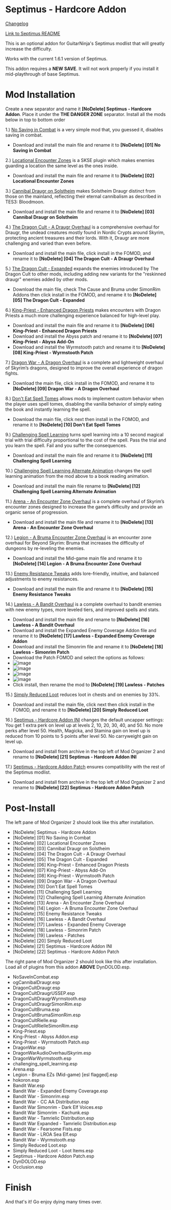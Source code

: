 # Septimus - Hardcore Addon

[Changelog](https://github.com/Ender108/SeptimusHardcoreAddon/blob/main/CHANGELOG.md)

[Link to Septimus README](https://github.com/Lost-Outpost/septimus/blob/main/README.md)

This is an optional addon for GuitarNinja's Septimus modlist that will greatly increase the difficulty.

Works with the current 1.6.1 version of Septimus.

This addon requires a **NEW SAVE**. It will not work properly if you install it mid-playthrough of base Septimus.

# Mod Installation
Create a new separator and name it **[NoDelete] Septimus - Hardcore Addon**. Place it under the **THE DANGER ZONE** separator. Install all the mods below in top to bottom order

1.) [No Saving in Combat](https://www.nexusmods.com/skyrimspecialedition/mods/29914) is a very simple mod that, you guessed it, disables saving in combat.
  - Download and install the main file and rename it to **[NoDelete] [01] No Saving in Combat**

2.) [Locational Encounter Zones](https://www.nexusmods.com/skyrimspecialedition/mods/85212) is a SKSE plugin which makes enemies guarding a location the same level as the ones inside.
  - Download and install the main file and rename it to **[NoDelete] [02] Locational Encounter Zones**

3.) [Cannibal Draugr on Solstheim](https://www.nexusmods.com/skyrimspecialedition/mods/21238) makes Solstheim Draugr distinct from those on the mainland, reflecting their eternal cannibalism as described in TES3: Bloodmoon.
  - Download and install the main file and rename it to **[NoDelete] [03] Cannibal Draugr on Solstheim**

4.) [The Dragon Cult - A Draugr Overhaul](https://www.nexusmods.com/skyrimspecialedition/mods/81422) is a comprehensive overhaul for Draugr, the undead creatures mostly found in Nordic Crypts around Skyrim, protecting ancient treasures and their lords. With it, Draugr are more challenging and varied than even before.
  - Download and install the main file, click install in the FOMOD, and rename it to **[NoDelete] [04] The Dragon Cult - A Draugr Overhaul**

5.) [The Dragon Cult - Expanded](https://www.nexusmods.com/skyrimspecialedition/mods/88174) expands the enemies introduced by The Dragon Cult to other mods, including adding new variants for the "reskinned draugr" enemies added by other mods. 
- Download the main file, check The Cause and Bruma under SimonRim Addons then click install in the FOMOD, and rename it to **[NoDelete] [05] The Dragon Cult - Expanded**

6.) [King-Priest - Enhanced Dragon Priests](https://www.nexusmods.com/skyrimspecialedition/mods/59652) makes encounters with Dragon Priests a much more challenging experience balanced for high-level play. 
  - Download and install the main file and rename it to **[NoDelete] [06] King-Priest - Enhanced Dragon Priests**
  - Download and install the Abyss patch and rename it to **[NoDelete] [07] King-Priest - Abyss Add-On**
  - Download and install the Wyrmstooth patch and rename it to **[NoDelete] [08] King-Priest - Wyrmstooth Patch**

7.) [Dragon War - A Dragon Overhaul](https://www.nexusmods.com/skyrimspecialedition/mods/51310) is a complete and lightweight overhaul of Skyrim’s dragons, designed to improve the overall experience of dragon fights.
  - Download the main file, click install in the FOMOD, and rename it to **[NoDelete] [09] Dragon War - A Dragon Overhaul**

8.) [Don't Eat Spell Tomes](https://www.nexusmods.com/skyrimspecialedition/mods/43095) allows mods to implement custom behavior when the player uses spell tomes, disabling the vanilla behavior of simply eating the book and instantly learning the spell.
  - Download the main file, click next then install in the FOMOD, and rename it to **[NoDelete] [10] Don't Eat Spell Tomes**

9.) [Challenging Spell Learning](https://www.nexusmods.com/skyrimspecialedition/mods/20521) turns spell learning into a 10 second magical trial with trial difficulty proportional to the cost of the spell. Pass the trial and you learn the spell. Fail and you suffer the consequences.
  - Download and install the main file and rename it to **[NoDelete] [11] Challenging Spell Learning**
 
10.) [Challenging Spell Learning Alternate Animation](https://www.nexusmods.com/skyrimspecialedition/mods/57574) changes the spell learning animation from the mod above to a book reading animation.
  - Download and install the main file rename to **[NoDelete] [12] Challenging Spell Learning Alternate Animation**

11.) [Arena - An Encounter Zone Overhaul](https://www.nexusmods.com/skyrimspecialedition/mods/33487) is a complete overhaul of Skyrim’s encounter zones designed to increase the game’s difficulty and provide an organic sense of progression.
  - Download and install the main file and rename it to **[NoDelete] [13] Arena - An Encounter Zone Overhaul**

12.) [Legion - A Bruma Encounter Zone Overhaul](https://www.nexusmods.com/skyrimspecialedition/mods/60848) is an encounter zone overhaul for Beyond Skyrim: Bruma that increases the difficulty of dungeons by re-leveling the enemies.
 - Download and install the Mid-game main file and rename it to **[NoDelete] [14] Legion - A Bruma Encounter Zone Overhaul**

13.) [Enemy Resistance Tweaks](https://www.nexusmods.com/skyrimspecialedition/mods/59394) adds lore-friendly, intuitive, and balanced adjustments to enemy resistances.
  - Download and install the main file and rename it to **[NoDelete] [15] Enemy Resistance Tweaks**

14.) [Lawless - A Bandit Overhaul](https://www.nexusmods.com/skyrimspecialedition/mods/88080) is a complete overhaul to bandit enemies with new enemy types, more leveled tiers, and improved spells and stats.
  - Download and install the main file and rename to **[NoDelete] [16] Lawless - A Bandit Overhaul**
  - Download and install the Expanded Enemy Coverage Addon file and rename it to **[NoDelete] [17] Lawless - Expanded Enemy Coverage Addon**
  - Download and install the Simonrim file and rename it to **[NoDelete] [18] Lawless - Simonrim Patch**
  - Download the Patch FOMOD and select the options as follows:
  - ![image](https://user-images.githubusercontent.com/19737384/230799494-00058245-24f4-421c-a275-73d4eafa3924.png)
  - ![image](https://user-images.githubusercontent.com/19737384/230799541-2fd8de53-bc27-42c5-93ab-f15f5f78745a.png)
  - ![image](https://user-images.githubusercontent.com/19737384/230476349-e5d533e5-9763-42b0-857f-21111ec760f9.png)
  - ![image](https://user-images.githubusercontent.com/19737384/230799590-48e4e1a8-eee3-405a-9035-ea51788fe464.png)
  - Click install, then rename the mod to **[NoDelete] [19] Lawless - Patches**

15.) [Simply Reduced Loot](https://www.nexusmods.com/skyrimspecialedition/mods/34217) reduces loot in chests and on enemies by 33%.
  - Download and install the main file, click next then click install in the FOMOD, and rename it to **[NoDelete] [20] Simply Reduced Loot**

16.) [Septimus - Hardcore Addon INI](https://github.com/Ender108/SeptimusHardcoreAddon/blob/main/Septimus%20-%20Hardcore%20Addon%20INI.7z) changes the default uncapper settings: You get 1 extra perk on level up at levels 2, 10, 20, 30, 40, and 50. No more perks after level 50. Health, Magicka, and Stamina gain on level up is reduced from 10 points to 5 points after level 50. No carryweight gain on level up.
  - Download and install from archive in the top left of Mod Organizer 2 and rename to **[NoDelete] [21] Septimus - Hardcore Addon INI**

17.) [Septimus - Hardcore Addon Patch](https://github.com/Ender108/SeptimusHardcoreAddon/blob/main/Septimus%20-%20Hardcore%20Addon%20Patch.7z) ensures compatibility with the rest of the Septimus modlist.
 - Download and install from archive in the top left of Mod Organizer 2 and rename to **[NoDelete] [22] Septimus - Hardcore Addon Patch**


# Post-Install

The left pane of Mod Organizer 2 should look like this after installation.
- [NoDelete] Septimus - Hardcore Addon
- [NoDelete] [01] No Saving in Combat
- [NoDelete] [02] Locational Encounter Zones
- [NoDelete] [03] Cannibal Draugr on Solstheim
- [NoDelete] [04] The Dragon Cult - A Draugr Overhaul
- [NoDelete] [05] The Dragon Cult - Expanded
- [NoDelete] [06] King-Priest - Enhanced Dragon Priests
- [NoDelete] [07] King-Priest - Abyss Add-On
- [NoDelete] [08] King-Priest - Wyrmstooth Patch
- [NoDelete] [09] Dragon War - A Dragon Overhaul
- [NoDelete] [10] Don't Eat Spell Tomes
- [NoDelete] [11] Challenging Spell Learning
- [NoDelete] [12] Challenging Spell Learning Alternate Animation
- [NoDelete] [13] Arena - An Encounter Zone Overhaul
- [NoDelete] [14] Legion - A Bruma Encounter Zone Overhaul
- [NoDelete] [15] Enemy Resistance Tweaks
- [NoDelete] [16] Lawless - A Bandit Overhaul
- [NoDelete] [17] Lawless - Expanded Enemy Coverage
- [NoDelete] [18] Lawless - Simonrim Patch
- [NoDelete] [19] Lawless - Patches
- [NoDelete] [20] Simply Reduced Loot
- [NoDelete] [21] Septimus - Hardcore Addon INI
- [NoDelete] [22] Septimus - Hardcore Addon Patch

The right pane of Mod Organizer 2 should look like this after installation. Load all of plugins from this addon **ABOVE** DynDOLOD.esp.
- NoSaveInCombat.esp
- ogCannibalDraugr.esp
- DragonCultDraugr.esp
- DragonCultDraugrUSSEP.esp
- DragonCultDraugrWyrmstooth.esp
- DragonCultDraugrSimonRim.esp
- DragonCultBruma.esp
- DragonCultBrumaSimonRim.esp
- DragonCultRielle.esp
- DragonCultRielleSimonRim.esp
- King-Priest.esp
- King-Priest - Abyss Addon.esp
- King-Priest - Wyrmstooth Patch.esp
- DragonWar.esp
- DragonWarAudioOverhaulSkyrim.esp
- DragonWarWyrmstooth.esp
- challenging_spell_learning.esp
- Arena.esp
- Legion - Bruma EZs (Mid-game) [esl flagged].esp
- hokoron.esp
- Bandit War.esp
- Bandit War - Expanded Enemy Coverage.esp
- Bandit War - Simonrim.esp
- Bandit War - CC AA Distribution.esp
- Bandit War Simonrim - Dark Elf Voices.esp
- Bandit War Simonrim - Kachunk.esp
- Bandit War - Tamrielic Distribution.esp
- Bandit War Expanded - Tamrielic Distribution.esp
- Bandit War - Fearsome Fists.esp
- Bandit War - LROA Sea Elf.esp
- Bandit War - Wyrmstooth.esp
- Simply Reduced Loot.esp
- Simply Reduced Loot - Loot Items.esp
- Septimus - Hardcore Addon Patch.esp
- DynDOLOD.esp
- Occlusion.esp

# Finish
And that's it! Go enjoy dying many times over.

